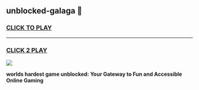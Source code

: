 
## unblocked-galaga 👋
<h3>
<a href="https://premium.freeplayer.one?title=unblocked-galaga&ref=14F">CLICK TO PLAY</a></h3>
<hr>

<h3>
<a href="https://premium.freeplayer.one?title=unblocked-galaga&ref=14F">CLICK 2 PLAY</a>
  
</h3>

<a href="https://premium.freeplayer.one?title=unblocked-galaga&ref=12F/"><img src="https://clearcache.store/games.png"></a>


**worlds hardest game unblocked: Your Gateway to Fun and Accessible Online Gaming**
